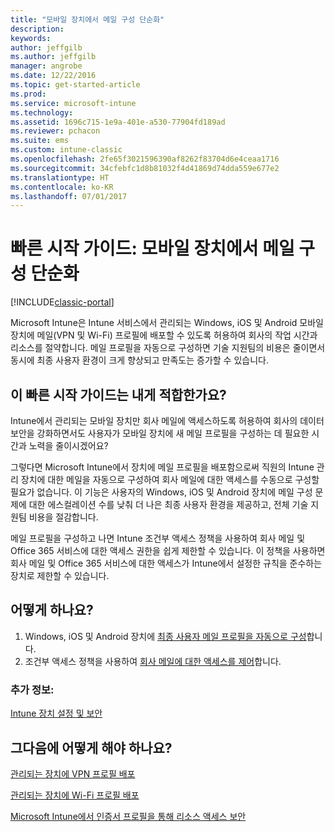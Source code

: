```yaml
---
title: "모바일 장치에서 메일 구성 단순화"
description: 
keywords: 
author: jeffgilb
ms.author: jeffgilb
manager: angrobe
ms.date: 12/22/2016
ms.topic: get-started-article
ms.prod: 
ms.service: microsoft-intune
ms.technology: 
ms.assetid: 1696c715-1e9a-401e-a530-77904fd189ad
ms.reviewer: pchacon
ms.suite: ems
ms.custom: intune-classic
ms.openlocfilehash: 2fe65f3021596390af8262f83704d6e4ceaa1716
ms.sourcegitcommit: 34cfebfc1d8b81032f4d41869d74dda559e677e2
ms.translationtype: HT
ms.contentlocale: ko-KR
ms.lasthandoff: 07/01/2017
---
```

# <a name="quick-start-guide-simplify-email-configuration-on-mobile-devices"></a>빠른 시작 가이드: 모바일 장치에서 메일 구성 단순화

[!INCLUDE[classic-portal](../includes/classic-portal.md)]

Microsoft Intune은 Intune 서비스에서 관리되는 Windows, iOS 및 Android 모바일 장치에 메일(VPN 및 Wi-Fi) 프로필에 배포할 수 있도록 허용하여 회사의 작업 시간과 리소스를 절약합니다. 메일 프로필을 자동으로 구성하면 기술 지원팀의 비용은 줄이면서 동시에 최종 사용자 환경이 크게 향상되고 만족도는 증가할 수 있습니다.

## <a name="is-this-quick-start-guide-right-for-me"></a>이 빠른 시작 가이드는 내게 적합한가요?
Intune에서 관리되는 모바일 장치만 회사 메일에 액세스하도록 허용하여 회사의 데이터 보안을 강화하면서도 사용자가 모바일 장치에 새 메일 프로필을 구성하는 데 필요한 시간과 노력을 줄이시겠어요?

그렇다면 Microsoft Intune에서 장치에 메일 프로필을 배포함으로써 직원의 Intune 관리 장치에 대한 메일을 자동으로 구성하여 회사 메일에 대한 액세스를 수동으로 구성할 필요가 없습니다. 이 기능은 사용자의 Windows, iOS 및 Android 장치에 메일 구성 문제에 대한 에스컬레이션 수를 낮춰 더 나은 최종 사용자 환경을 제공하고, 전체 기술 지원팀 비용을 절감합니다.

메일 프로필을 구성하고 나면 Intune 조건부 액세스 정책을 사용하여 회사 메일 및 Office 365 서비스에 대한 액세스 권한을 쉽게 제한할 수 있습니다. 이 정책을 사용하면 회사 메일 및 Office 365 서비스에 대한 액세스가 Intune에서 설정한 규칙을 준수하는 장치로 제한할 수 있습니다.

## <a name="how-do-i-do-it"></a>어떻게 하나요?
1.  Windows, iOS 및 Android 장치에 [최종 사용자 메일 프로필을 자동으로 구성](/intune-classic/deploy-use/configure-access-to-corporate-email-using-email-profiles-with-microsoft-intune)합니다.
2.  조건부 액세스 정책을 사용하여 [회사 메일에 대한 액세스를 제어](/intune-classic/deploy-use/restrict-access-to-email-and-o365-services-with-microsoft-intune)합니다.


### <a name="additional-information"></a>추가 정보:
[Intune 장치 설정 및 보안](/intune-classic/deploy-use/manage-settings-and-features-on-your-devices-with-microsoft-intune-policies)

## <a name="what-should-i-do-next"></a>그다음에 어떻게 해야 하나요?
[관리되는 장치에 VPN 프로필 배포](/intune-classic/deploy-use/vpn-connections-in-microsoft-intune)

[관리되는 장치에 Wi-Fi 프로필 배포](/intune-classic/deploy-use/wi-fi-connections-in-microsoft-intune)

[Microsoft Intune에서 인증서 프로필을 통해 리소스 액세스 보안](/intune-classic/deploy-use/secure-resource-access-with-certificate-profiles)
